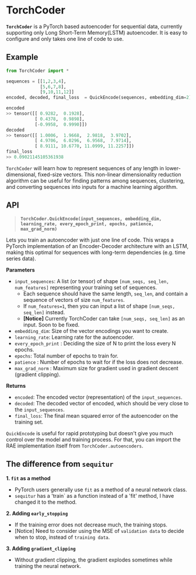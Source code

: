 # TorchCoder

__`TorchCoder`__ is a PyTorch based autoencoder for sequential data, currently supporting only Long Short-Term Memory(LSTM) autoencoder. It is easy to configure and only takes one line of code to use.

## Example
```python
from TorchCoder import *

sequences = [[1,2,3,4],
             [5,6,7,8], 
             [9,10,11,12]]
encoded, decoded, final_loss  = QuickEncode(sequences, embedding_dim=2)

encoded
>> tensor([[ 0.9282,  0.1928],
           [ 0.4378,  0.9898],
           [-0.9958,  0.9990]])
decoded
>> tensor([[ 1.0006,  1.9668,  2.9818,  3.9702],
           [ 4.9706,  6.0296,  6.9568,  7.9714],
           [ 8.9111, 10.6770, 11.0999, 11.2257]])
final_loss
>> 0.09021145105361938
```

`TorchCoder` will learn how to represent sequences of any length in lower-dimensional, fixed-size vectors. This non-linear dimensionality reduction algorithm can be useful for finding patterns among sequences, clustering, and converting sequences into inputs for a machine learning algorithm.

## API

> __`TorchCoder.QuickEncode(input_sequences, embedding_dim, learning_rate, every_epoch_print, epochs, patience, max_grad_norm)`__

Lets you train an autoencoder with just one line of code. This wraps a PyTorch implementation of an Encoder-Decoder architecture with an LSTM, making this optimal for sequences with long-term dependencies (e.g. time series data).

**Parameters**

- `input_sequences`: A list (or tensor) of shape `[num_seqs, seq_len, num_features]` representing your training set of sequences.
  - Each sequence should have the same length, `seq_len`, and contain a sequence of vectors of size `num_features`.
  - If `num_features=1`, then you can input a list of shape `[num_seqs, seq_len]` instead.
  - __[Notice]__ Currently TorchCoder can take `[num_seqs, seq_len]` as an input. Soon to be fixed.
- `embedding_dim`: Size of the vector encodings you want to create.
- `learning_rate`: Learning rate for the autoencoder.
- `every_epoch_print` : Deciding the size of N to print the loss every N epochs.
- `epochs`: Total number of epochs to train for.
- `patience` : Number of epochs to wait for if the loss does not decrease.
- `max_grad_norm` : Maximum size for gradient used in gradient descent (gradient clipping). 

**Returns**

- `encoded`: The encoded vector (representation) of the `input_sequences`.
- `decoded`: The decoded vector of encoded, which should be very close to the `input_sequences`.
- `final_loss`: The final mean squared error of the autoencoder on the training set.


`QuickEncode` is useful for rapid prototyping but doesn't give you much control over the model and training process. For that, you can import the RAE implementation itself from `TorchCoder.autoencoders`.

## The difference from `sequitur`

__1. `fit` as a method__
  - PyTorch users generally use `fit` as a method of a neural network class. 
  - `sequitur` has a 'train` as a function instead of a 'fit' method, I have changed it to the method.

__2. Adding `early_stopping`__
  - If the training error does not decrease much, the training stops. 
  - [Notice] Need to consider using the MSE of `validation data` to decide when to stop, instead of `training data`.

__3. Adding `gradient_clipping`__
  - Without gradient clipping, the gradient explodes sometimes while training the neural network.

<!-- https://github.com/szagoruyko/pytorchviz
https://github.com/RobRomijnders/AE_ts
https://github.com/erickrf/autoencoder
https://miro.medium.com/max/1400/1*sWc8g2yiQrOzntbVeGzbEQ.png
https://arxiv.org/pdf/1502.04681.pdf -->
